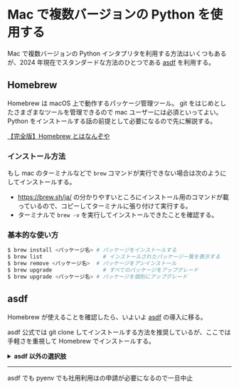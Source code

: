 # Mac で複数バージョンの Python を使用する

Mac で複数バージョンの Python インタプリタを利用する方法はいくつもあるが、2024 年現在でスタンダードな方法のひとつである [asdf](https://asdf-vm.com/) を利用する。

## Homebrew

Homebrew は macOS 上で動作するパッケージ管理ツール。
git をはじめとしたさまざまなツールを管理できるので mac ユーザーには必須といってよい。
Python をインストールする話の前提として必要になるので先に解説する。

[【完全版】Homebrew とはなんぞや](https://zenn.dev/sawao/articles/e7e90d43f2c7f9)

### インストール方法

もし mac のターミナルなどで `brew` コマンドが実行できない場合は次のようにしてインストールする。

- <https://brew.sh/ja/> の分かりやすいところにインストール用のコマンドが載っているので、コピーしてターミナルに張り付けて実行する。
- ターミナルで `brew -v` を実行してインストールできたことを確認する。

### 基本的な使い方

<!-- markdownlint-disable MD014 -->

```bash
$ brew install <パッケージ名> # パッケージをインストールする
$ brew list                   # インストールされたパッケージ一覧を表示する
$ brew remove <パッケージ名>  # パッケージをアンインストール
$ brew upgrade                # すべてのパッケージをアップグレード
$ brew upgrade <パッケージ名> # パッケージを個別にアップグレード
```

## asdf

Homebrew が使えることを確認したら、いよいよ [asdf](https://asdf-vm.com/) の導入に移る。

asdf 公式では git clone してインストールする方法を推奨しているが、ここでは手軽さを重視して Homebrew でインストールする。

<!-- markdownlint-disable MD033 -->

<details>
<summary><b>asdf 以外の選択肢</b></summary>
<div>

## Homebrew に直接複数バージョンをインストールする

環境が汚れる

## pyenv

申請が必要

## conda

商用利用に向いてない

## docker

コンテナの知識が必要になる。便利だけど割愛

</div>
</details>

---

<!-- TODO -->

asdf でも pyenv でも社用利用はの申請が必要になるので一旦中止
